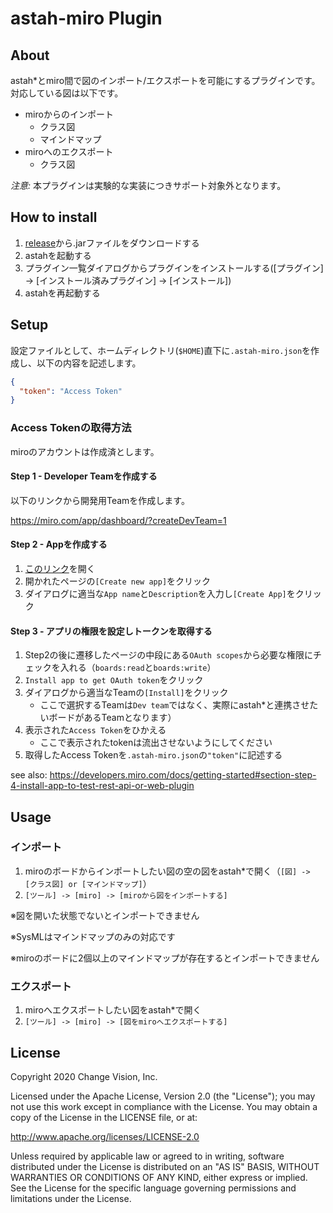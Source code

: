 # astah-miro Plugin
## About

astah*とmiro間で図のインポート/エクスポートを可能にするプラグインです。
対応している図は以下です。

- miroからのインポート
    - クラス図
    - マインドマップ
- miroへのエクスポート
    - クラス図

*注意:* 本プラグインは実験的な実装につきサポート対象外となります。

## How to install

1. [release](https://github.com/ChangeVision/astah-miro-plugin/releases)から.jarファイルをダウンロードする
1. astahを起動する
1. プラグイン一覧ダイアログからプラグインをインストールする([プラグイン] -> [インストール済みプラグイン] -> [インストール])
1. astahを再起動する

## Setup

設定ファイルとして、ホームディレクトリ(`$HOME`)直下に`.astah-miro.json`を作成し、以下の内容を記述します。

```json
{
  "token": "Access Token"
}
```

### Access Tokenの取得方法
miroのアカウントは作成済とします。

#### Step 1 - Developer Teamを作成する

以下のリンクから開発用Teamを作成します。

https://miro.com/app/dashboard/?createDevTeam=1

#### Step 2 - Appを作成する

1. [このリンク](https://miro.com/app/settings/user-profile/apps)を開く
1. 開かれたページの`[Create new app]`をクリック
1. ダイアログに適当な`App name`と`Description`を入力し`[Create App]`をクリック


#### Step 3 - アプリの権限を設定しトークンを取得する

1. Step2の後に遷移したページの中段にある`OAuth scopes`から必要な権限にチェックを入れる（`boards:read`と`boards:write`）
1. `Install app to get OAuth token`をクリック
1. ダイアログから適当なTeamの`[Install]`をクリック
    - ここで選択するTeamは`Dev team`ではなく、実際にastah*と連携させたいボードがあるTeamとなります）
1. 表示された`Access Token`をひかえる
    - ここで表示されたtokenは流出させないようにしてください
1. 取得したAccess Tokenを`.astah-miro.json`の`"token"`に記述する

see also: https://developers.miro.com/docs/getting-started#section-step-4-install-app-to-test-rest-api-or-web-plugin

## Usage

### インポート

1. miroのボードからインポートしたい図の空の図をastah*で開く（`[図] -> [クラス図] or [マインドマップ]`）
1. `[ツール] -> [miro] -> [miroから図をインポートする]`

※図を開いた状態でないとインポートできません

※SysMLはマインドマップのみの対応です

※miroのボードに2個以上のマインドマップが存在するとインポートできません

### エクスポート

1. miroへエクスポートしたい図をastah*で開く
1. `[ツール] -> [miro] -> [図をmiroへエクスポートする]`


## License

Copyright 2020 Change Vision, Inc.

Licensed under the Apache License, Version 2.0 (the "License"); you may not use this work except in compliance with the License. You may obtain a copy of the License in the LICENSE file, or at:

http://www.apache.org/licenses/LICENSE-2.0

Unless required by applicable law or agreed to in writing, software distributed under the License is distributed on an "AS IS" BASIS, WITHOUT WARRANTIES OR CONDITIONS OF ANY KIND, either express or implied. See the License for the specific language governing permissions and limitations under the License.
